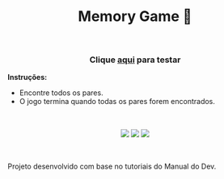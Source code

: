 <h1 align="center">Memory Game 🧠 </h1>
<br>



<h3 align="center">Clique <a href="">aqui</a> para testar</h3>   

<b>Instruções:</b> 
- Encontre todos os pares.
- O jogo termina quando todas os pares forem encontrados.


## 
<br>
<div align="center">
  <img src="https://img.shields.io/badge/html5-%23E34F26.svg?style=for-the-badge&logo=html5&logoColor=white" />
  <img src="https://img.shields.io/badge/css3-%231572B6.svg?style=for-the-badge&logo=css3&logoColor=white" />
  <img src="https://img.shields.io/badge/javascript-%23323330.svg?style=for-the-badge&logo=javascript&logoColor=%23F7DF1E" />
</div>

##
<br>
Projeto desenvolvido com base no tutoriais do Manual do Dev.